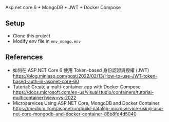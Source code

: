 Asp.net core 6 + MongoDB + JWT + Docker Compose

## Setup
- Clone this project
- Modify env file in `env_mongo.env`


## References
- 如何在 ASP.NET Core 6 使用 Token-based 身份認證與授權 (JWT) https://blog.miniasp.com/post/2022/02/13/How-to-use-JWT-token-based-auth-in-aspnet-core-60
- Tutorial: Create a multi-container app with Docker Compose https://docs.microsoft.com/en-us/visualstudio/containers/tutorial-multicontainer?view=vs-2022
- Microservices Using ASP.NET Core, MongoDB and Docker Container https://medium.com/aspnetrun/build-catalog-microservice-using-asp-net-core-mongodb-and-docker-container-88b8fd4d5040
